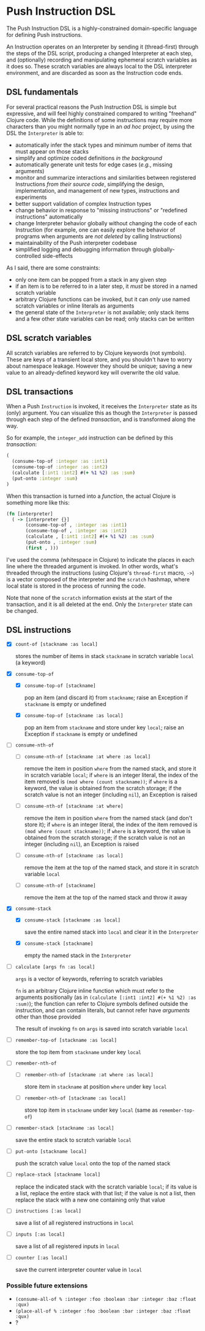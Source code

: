 # Push Instruction DSL

The Push Instruction DSL is a highly-constrained domain-specific language for defining Push instructions.

An Instruction operates on an Interpreter by sending it (thread-first) through the steps of the DSL script, producing a changed Interpreter at each step, and (optionally) recording and manipulating ephemeral scratch variables as it does so. These scratch variables are always local to the DSL interpreter environment, and are discarded as soon as the Instruction code ends.

## DSL fundamentals

For several practical reasons the Push Instruction DSL is simple but expressive, and will feel highly constrained compared to writing "freehand" Clojure code. While the definitions of some instructions may require more characters than you might normally type in an _ad hoc_ project, by using the DSL the `Interpreter` is able to:

- automatically infer the stack types and minimum number of items that must appear on those stacks
- simplify and optimize coded definitions _in the background_
- automatically generate unit tests for edge cases (_e.g._, missing arguments)
- monitor and summarize interactions and similarities between registered Instructions _from their source code_, simplifying the design, implementation, and management of new types, instructions and experiments
- better support validation of complex Instruction types
- change behavior in response to "missing instructions" or "redefined instructions" automatically
- change Interpreter behavior globally without changing the code of each Instruction (for example, one can easily explore the behavior of programs when arguments are _not deleted_ by calling Instructions)
- maintainability of the Push interpreter codebase
- simplified logging and debugging information through globally-controlled side-effects

As I said, there are some constraints:

- only one item can be popped from a stack in any given step
- if an item is to be referred to in a later step, it _must_ be stored in a named scratch variable
- arbitrary Clojure functions can be invoked, but it can _only_ use named scratch variables or inline literals as arguments
- the general state of the `Interpreter` is not available; only stack items and a few other state variables can be read; only stacks can be written

## DSL scratch variables

All scratch variables are referred to by Clojure keywords (not symbols). These are keys of a transient local store, and you shouldn't have to worry about namespace leakage. However they should be unique; saving a new value to an already-defined keyword key will overwrite the old value.

## DSL transactions

When a Push `Instruction` is invoked, it receives the `Interpreter` state as its (only) argument. You can visualize this as though the `Interpreter` is passed through each step of the defined _transaction_, and is transformed along the way.

So for example, the `integer_add` instruction can be defined by this _transaction_:

```clojure
(
  (consume-top-of :integer :as :int1)
  (consume-top-of :integer :as :int2)
  (calculate [:int1 :int2] #(+ %1 %2) :as :sum)
  (put-onto :integer :sum)
)
```

When this transaction is turned into a _function_, the actual Clojure is something more like this:

```clojure
(fn [interpreter]
  ( -> [interpreter {}]
       (consume-top-of , :integer :as :int1)
       (consume-top-of , :integer :as :int2)
       (calculate , [:int1 :int2] #(+ %1 %2) :as :sum)
       (put-onto , :integer :sum)
       (first , )))
```

I've used the comma (whitespace in Clojure) to indicate the places in each line where the threaded argument is invoked. In other words, what's threaded through the instructions (using Clojure's `thread-first` macro, `->`) is a vector composed of the interpreter and the `scratch` hashmap, where local state is stored in the process of running the code.

Note that none of the `scratch` information exists at the start of the transaction, and it is all deleted at the end. Only the `Interpreter` state can be changed.

## DSL instructions

- [x] `count-of [stackname :as local]`

  stores the number of items in stack `stackname` in scratch variable `local` (a keyword)

- [X] `consume-top-of`
  - [X] `consume-top-of [stackname]`
    
    pop an item (and discard it) from `stackname`; raise an Exception if `stackname` is empty or undefined
  - [X] `consume-top-of [stackname :as local]`
    
    pop an item from `stackname` and store under key `local`; raise an Exception if `stackname` is empty or undefined

- [ ] `consume-nth-of`
  - [ ] `consume-nth-of [stackname :at where :as local]`
    
    remove the item in position `where` from the named stack, and store it in scratch variable `local`; if `where` is an integer literal, the index of the item removed is `(mod where (count stackname))`; if `where` is a keyword, the value is obtained from the scratch storage; if the scratch value is not an integer (including `nil`), an Exception is raised 
    
  - [ ] `consume-nth-of [stackname :at where]`
    
    remove the item in position `where` from the named stack (and don't store it); if `where` is an integer literal, the index of the item removed is `(mod where (count stackname))`; if `where` is a keyword, the value is obtained from the scratch storage; if the scratch value is not an integer (including `nil`), an Exception is raised

  - [ ] `consume-nth-of [stackname :as local]`
    
    remove the item at the top of the named stack, and store it in scratch variable `local`

  - [ ] `consume-nth-of [stackname]`
  
    remove the item at the top of the named stack and throw it away

- [X] `consume-stack`
  - [X] `consume-stack [stackname :as local]`
  
    save the entire named stack into `local` and clear it in the `Interpreter`

  - [X] `consume-stack [stackname]`

    empty the named stack in the `Interpreter`


- [ ] `calculate [args fn :as local]`
  
  `args` is a vector of keywords, referring to scratch variables

  `fn` is an arbitrary Clojure inline function which must refer to the arguments positionally (as in `(calculate [:int1 :int2] #(+ %1 %2) :as :sum)`); the function can refer to Clojure symbols defined outside the instruction, and can contain literals, but cannot refer have _arguments_ other than those provided

  The result of invoking `fn` on `args` is saved into scratch variable `local`

- [ ] `remember-top-of [stackname :as local]`

  store the top item from `stackname` under key `local`

- [ ] `remember-nth-of`
  - [ ] `remember-nth-of [stackname :at where :as local]`
    
    store item in `stackname` at position `where` under key `local`
  - [ ] `remember-nth-of [stackname :as local]`
    
    store top item in `stackname` under key `local` (same as `remember-top-of`)

- [ ] `remember-stack [stackname :as local]`

  save the entire stack to scratch variable `local`

- [ ] `put-onto [stackname local]`

  push the scratch value `local` onto the top of the named stack

- [ ] `replace-stack [stackname local]`
  
  replace the indicated stack with the scratch variable `local`; if its value is a list, replace the entire stack with that list; if the value is not a list, then replace the stack with a new one containing only that value

- [ ] `instructions [:as local]`

  save a list of all registered instructions in `local`

- [ ] `inputs [:as local]`

  save a list of all registered inputs in `local`

- [ ] `counter [:as local]`
  
  save the current interpreter counter value in `local`


### Possible future extensions

- `(consume-all-of % :integer :foo :boolean :bar :integer :baz :float :qux)`
- `(place-all-of % :integer :foo :boolean :bar :integer :baz :float :qux)`
- ?